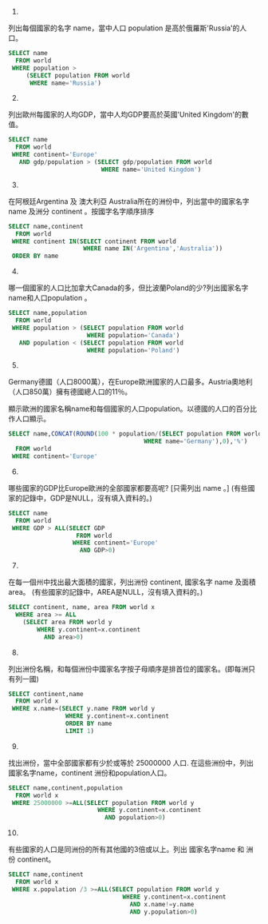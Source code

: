 1.
列出每個國家的名字 name，當中人口 population 是高於俄羅斯'Russia'的人口。

```sql
SELECT name 
  FROM world
 WHERE population >
     (SELECT population FROM world
      WHERE name='Russia')
```
2.
列出歐州每國家的人均GDP，當中人均GDP要高於英國'United Kingdom'的數值。

```sql
SELECT name
  FROM world
 WHERE continent='Europe' 
   AND gdp/population > (SELECT gdp/population FROM world 
                          WHERE name='United Kingdom')
```
3.
在阿根廷Argentina 及 澳大利亞 Australia所在的洲份中，列出當中的國家名字 name 及洲分 continent 。按國字名字順序排序

```sql
SELECT name,continent
  FROM world
 WHERE continent IN(SELECT continent FROM world
                     WHERE name IN('Argentina','Australia'))
 ORDER BY name
```
4.
哪一個國家的人口比加拿大Canada的多，但比波蘭Poland的少?列出國家名字name和人口population 。

```sql
SELECT name,population
  FROM world
 WHERE population > (SELECT population FROM world
                      WHERE population='Canada')
   AND population < (SELECT population FROM world
                      WHERE population='Poland')
```
5.
Germany德國（人口8000萬），在Europe歐洲國家的人口最多。Austria奧地利（人口850萬）擁有德國總人口的11％。

顯示歐洲的國家名稱name和每個國家的人口population。以德國的人口的百分比作人口顯示。

```sql
SELECT name,CONCAT(ROUND(100 * population/(SELECT population FROM world
                                      WHERE name='Germany'),0),'%')
  FROM world
 WHERE continent='Europe'
```
6.
哪些國家的GDP比Europe歐洲的全部國家都要高呢? [只需列出 name 。] (有些國家的記錄中，GDP是NULL，沒有填入資料的。)

```sql
SELECT name
  FROM world
 WHERE GDP > ALL(SELECT GDP
                   FROM world
                  WHERE continent='Europe'
                    AND GDP>0)
```
7.
在每一個州中找出最大面積的國家，列出洲份 continent, 國家名字 name 及面積 area。 (有些國家的記錄中，AREA是NULL，沒有填入資料的。)

```sql
SELECT continent, name, area FROM world x
  WHERE area >= ALL
    (SELECT area FROM world y
        WHERE y.continent=x.continent
          AND area>0)
```
8.
列出洲份名稱，和每個洲份中國家名字按子母順序是排首位的國家名。(即每洲只有列一國)

```sql
SELECT continent,name
  FROM world x
 WHERE x.name=(SELECT y.name FROM world y
                WHERE y.continent=x.continent
                ORDER BY name
                LIMIT 1)
```
9.
找出洲份，當中全部國家都有少於或等於 25000000 人口. 在這些洲份中，列出國家名字name，continent 洲份和population人口。

```sql
SELECT name,continent,population
  FROM world x
 WHERE 25000000 >=ALL(SELECT population FROM world y
                         WHERE y.continent=x.continent
                           AND population>0)
```
10.
有些國家的人口是同洲份的所有其他國的3倍或以上。列出 國家名字name 和 洲份 continent。

```sql
SELECT name,continent
  FROM world x
 WHERE x.population /3 >=ALL(SELECT population FROM world y
                                WHERE y.continent=x.continent
                                  AND x.name!=y.name
                                  AND y.population>0)
```

